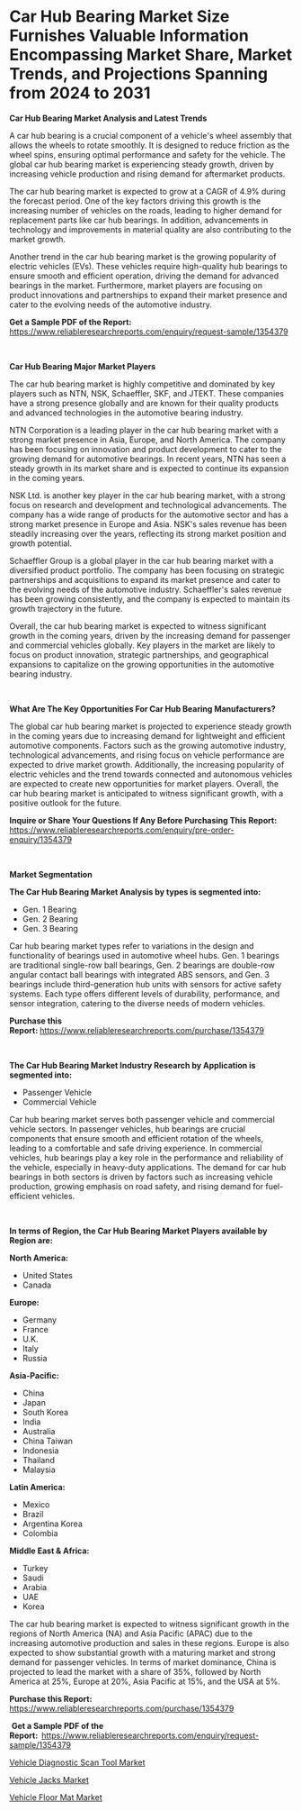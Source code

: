 <p><h1>Car Hub Bearing Market Size Furnishes Valuable Information Encompassing Market Share, Market Trends, and Projections Spanning from 2024 to 2031</h1></p><p><strong>Car Hub Bearing Market Analysis and Latest Trends</strong></p>
<p><p>A car hub bearing is a crucial component of a vehicle's wheel assembly that allows the wheels to rotate smoothly. It is designed to reduce friction as the wheel spins, ensuring optimal performance and safety for the vehicle. The global car hub bearing market is experiencing steady growth, driven by increasing vehicle production and rising demand for aftermarket products.</p><p>The car hub bearing market is expected to grow at a CAGR of 4.9% during the forecast period. One of the key factors driving this growth is the increasing number of vehicles on the roads, leading to higher demand for replacement parts like car hub bearings. In addition, advancements in technology and improvements in material quality are also contributing to the market growth.</p><p>Another trend in the car hub bearing market is the growing popularity of electric vehicles (EVs). These vehicles require high-quality hub bearings to ensure smooth and efficient operation, driving the demand for advanced bearings in the market. Furthermore, market players are focusing on product innovations and partnerships to expand their market presence and cater to the evolving needs of the automotive industry.</p></p>
<p><strong>Get a Sample PDF of the Report:&nbsp;</strong> <a href="https://www.reliableresearchreports.com/enquiry/request-sample/1354379">https://www.reliableresearchreports.com/enquiry/request-sample/1354379</a></p>
<p>&nbsp;</p>
<p><strong>Car Hub Bearing Major Market Players</strong></p>
<p><p>The car hub bearing market is highly competitive and dominated by key players such as NTN, NSK, Schaeffler, SKF, and JTEKT. These companies have a strong presence globally and are known for their quality products and advanced technologies in the automotive bearing industry.</p><p>NTN Corporation is a leading player in the car hub bearing market with a strong market presence in Asia, Europe, and North America. The company has been focusing on innovation and product development to cater to the growing demand for automotive bearings. In recent years, NTN has seen a steady growth in its market share and is expected to continue its expansion in the coming years.</p><p>NSK Ltd. is another key player in the car hub bearing market, with a strong focus on research and development and technological advancements. The company has a wide range of products for the automotive sector and has a strong market presence in Europe and Asia. NSK's sales revenue has been steadily increasing over the years, reflecting its strong market position and growth potential.</p><p>Schaeffler Group is a global player in the car hub bearing market with a diversified product portfolio. The company has been focusing on strategic partnerships and acquisitions to expand its market presence and cater to the evolving needs of the automotive industry. Schaeffler's sales revenue has been growing consistently, and the company is expected to maintain its growth trajectory in the future.</p><p>Overall, the car hub bearing market is expected to witness significant growth in the coming years, driven by the increasing demand for passenger and commercial vehicles globally. Key players in the market are likely to focus on product innovation, strategic partnerships, and geographical expansions to capitalize on the growing opportunities in the automotive bearing industry.</p></p>
<p>&nbsp;</p>
<p><strong>What Are The Key Opportunities For Car Hub Bearing Manufacturers?</strong></p>
<p><p>The global car hub bearing market is projected to experience steady growth in the coming years due to increasing demand for lightweight and efficient automotive components. Factors such as the growing automotive industry, technological advancements, and rising focus on vehicle performance are expected to drive market growth. Additionally, the increasing popularity of electric vehicles and the trend towards connected and autonomous vehicles are expected to create new opportunities for market players. Overall, the car hub bearing market is anticipated to witness significant growth, with a positive outlook for the future.</p></p>
<p><strong>Inquire or Share Your Questions If Any Before Purchasing This Report:</strong> <a href="https://www.reliableresearchreports.com/enquiry/pre-order-enquiry/1354379">https://www.reliableresearchreports.com/enquiry/pre-order-enquiry/1354379</a></p>
<p>&nbsp;</p>
<p><strong>Market Segmentation</strong></p>
<p><strong>The Car Hub Bearing Market Analysis by types is segmented into:</strong></p>
<p><ul><li>Gen. 1 Bearing</li><li>Gen. 2 Bearing</li><li>Gen. 3 Bearing</li></ul></p>
<p><p>Car hub bearing market types refer to variations in the design and functionality of bearings used in automotive wheel hubs. Gen. 1 bearings are traditional single-row ball bearings, Gen. 2 bearings are double-row angular contact ball bearings with integrated ABS sensors, and Gen. 3 bearings include third-generation hub units with sensors for active safety systems. Each type offers different levels of durability, performance, and sensor integration, catering to the diverse needs of modern vehicles.</p></p>
<p><strong>Purchase this Report:&nbsp;</strong><a href="https://www.reliableresearchreports.com/purchase/1354379">https://www.reliableresearchreports.com/purchase/1354379</a></p>
<p>&nbsp;</p>
<p><strong>The Car Hub Bearing Market Industry Research by Application is segmented into:</strong></p>
<p><ul><li>Passenger Vehicle</li><li>Commercial Vehicle</li></ul></p>
<p><p>Car hub bearing market serves both passenger vehicle and commercial vehicle sectors. In passenger vehicles, hub bearings are crucial components that ensure smooth and efficient rotation of the wheels, leading to a comfortable and safe driving experience. In commercial vehicles, hub bearings play a key role in the performance and reliability of the vehicle, especially in heavy-duty applications. The demand for car hub bearings in both sectors is driven by factors such as increasing vehicle production, growing emphasis on road safety, and rising demand for fuel-efficient vehicles.</p></p>
<p>&nbsp;</p>
<p><strong>In terms of Region, the Car Hub Bearing Market Players available by Region are:</strong></p>
<p>
    <p> <strong> North America: </strong>
        <ul>
            <li>United States</li>
            <li>Canada</li>
        </ul>
        </p> 
    <p> <strong> Europe: </strong>
        <ul>
            <li>Germany</li>
            <li>France</li>
            <li>U.K.</li>
            <li>Italy</li>
            <li>Russia</li>
        </ul>
        </p> 
    <p> <strong> Asia-Pacific: </strong>
        <ul>
            <li>China</li>
            <li>Japan</li>
            <li>South Korea</li>
            <li>India</li>
            <li>Australia</li>
            <li>China Taiwan</li>
            <li>Indonesia</li>
            <li>Thailand</li>
            <li>Malaysia</li>
        </ul>
        </p> 
    <p> <strong> Latin America: </strong>
        <ul>
            <li>Mexico</li>
            <li>Brazil</li>
            <li>Argentina Korea</li>
            <li>Colombia</li>
        </ul>
        </p> 
    <p> <strong> Middle East & Africa: </strong>
        <ul>
            <li>Turkey</li>
            <li>Saudi</li>
            <li>Arabia</li>
            <li>UAE</li>
            <li>Korea</li>
        </ul>
    </p>
    </p>
<p><p>The car hub bearing market is expected to witness significant growth in the regions of North America (NA) and Asia Pacific (APAC) due to the increasing automotive production and sales in these regions. Europe is also expected to show substantial growth with a maturing market and strong demand for passenger vehicles. In terms of market dominance, China is projected to lead the market with a share of 35%, followed by North America at 25%, Europe at 20%, Asia Pacific at 15%, and the USA at 5%.</p></p>
<p><strong>Purchase this Report: </strong><a href="https://www.reliableresearchreports.com/purchase/1354379">https://www.reliableresearchreports.com/purchase/1354379</a></p>
<p>&nbsp;<strong>Get a Sample PDF of the Report:&nbsp;&nbsp;</strong><a href="https://www.reliableresearchreports.com/enquiry/request-sample/1354379">https://www.reliableresearchreports.com/enquiry/request-sample/1354379</a></p>
<p><strong></strong></p>
<p><p><a href="https://github.com/changoleonlaverguenzanoexiste/Market-Research-Report-List-2/blob/main/vehicle-diagnostic-scan-tool-market.md">Vehicle Diagnostic Scan Tool Market</a></p><p><a href="https://github.com/danielneavesallisons03mba/Market-Research-Report-List-1/blob/main/vehicle-jacks-market.md">Vehicle Jacks Market</a></p><p><a href="https://github.com/dimitrishawkinswaynenp91rgz/Market-Research-Report-List-1/blob/main/vehicle-floor-mat-market.md">Vehicle Floor Mat Market</a></p></p>